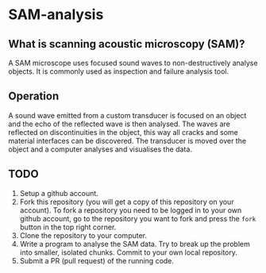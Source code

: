 # SAM-analysis
## What is scanning acoustic microscopy (SAM)?
A SAM microscope uses focused sound waves to non-destructively analyse objects. It is commonly used as inspection and failure analysis tool. 
## Operation
A sound wave emitted from a custom transducer is focused on an object and the echo of the reflected wave is then analysed. The waves are reflected on discontinuities in the object, this way all cracks and some material interfaces can be discovered. The transducer is moved over the object and a computer analyses and visualises the data. 
## TODO
1. Setup a github account.
2. Fork this repository (you will get a copy of this repository on your account). To fork a repository you need to be logged in to your own github account, go to the repository you want to fork and press the `fork` button in the top right corner.
3. Clone the repository to your computer.
4. Write a program to analyse the SAM data. Try to break up the problem into smaller, isolated chunks. Commit to your own local repository. 
5. Submit a PR (pull request) of the running code.
